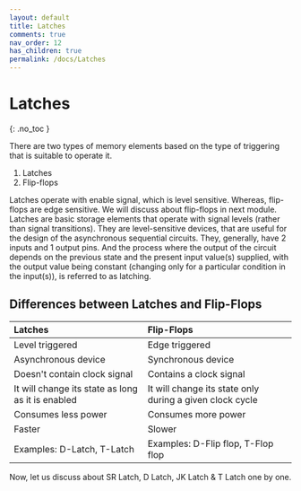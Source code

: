 ```yaml
---
layout: default
title: Latches
comments: true
nav_order: 12
has_children: true
permalink: /docs/Latches
---
```


# Latches
{: .no_toc }

There are two types of memory elements based on the type of triggering that is suitable to operate it.

1. Latches
1. Flip-flops

Latches operate with enable signal, which is level sensitive. 
Whereas, flip-flops are edge sensitive. 
We will discuss about flip-flops in next module. 
Latches are basic storage elements that operate with signal levels (rather than signal transitions). They are level-sensitive devices, that are useful for the design of the asynchronous sequential circuits. They, generally, have 2 inputs and 1 output pins. And the process where the output of the circuit depends on the previous state and the present input value(s) supplied, with the output value being constant (changing only for a particular condition in the input(s)), is referred to as latching.

## Differences between Latches and Flip-Flops


| Latches       | Flip-Flops     |
|:------------|:--------------|
| Level triggered | Edge triggered |
| Asynchronous device | Synchronous device |
| Doesn't contain clock signal | Contains a clock signal |
| It will change its state as long as it is enabled | It will change its state only during a given clock cycle |
| Consumes less power | Consumes more power |
| Faster | Slower |
| Examples: D-Latch, T-Latch | Examples: D-Flip flop, T-Flop flop |

Now, let us discuss about SR Latch, D Latch, JK Latch & T Latch one by one.
